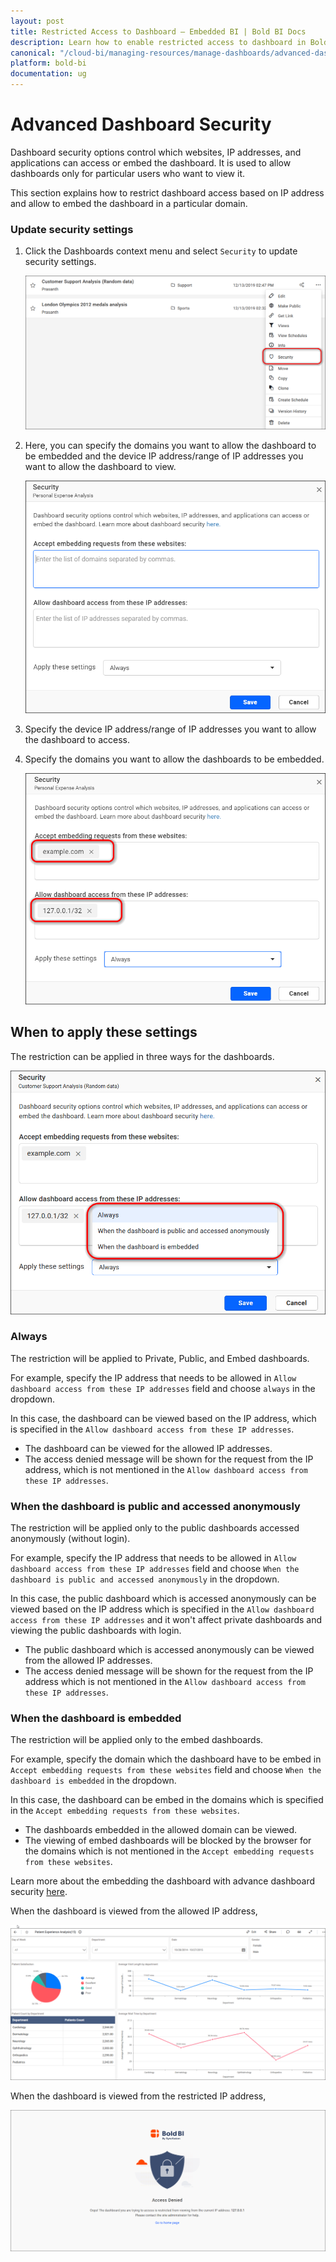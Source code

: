 ```yaml
---
layout: post
title: Restricted Access to Dashboard – Embedded BI | Bold BI Docs
description: Learn how to enable restricted access to dashboard in Bold BI Embedded through restricting websites, IP addresses and applications.
canonical: "/cloud-bi/managing-resources/manage-dashboards/advanced-dashboard-security/"
platform: bold-bi
documentation: ug
---
```


# Advanced Dashboard Security

Dashboard security options control which websites, IP addresses, and applications can access or embed the dashboard. It is used to allow dashboards only for particular users who want to view it.

This section explains how to restrict dashboard access based on IP address and allow to embed the dashboard in a particular domain.

### Update security settings

1.  Click the Dashboards context menu and select `Security` to update security settings.

    ![Get Security Option](/static/assets/embedded/managing-resources/manage-dashboards/images/get-security-option.png)

2. Here, you can specify the domains you want to allow the dashboard to be embedded and the device IP address/range of IP 
addresses you want to allow the dashboard to view.

    ![Get Security Dialog](/static/assets/embedded/managing-resources/manage-dashboards/images/get-security-dialog.png)

3. Specify the device IP address/range of IP addresses you want to allow the dashboard to access.

4. Specify the domains you want to allow the dashboards to be embedded.

    ![Get Restricted Content](/static/assets/embedded/managing-resources/manage-dashboards/images/get-restricted-content.png)

## When to apply these settings

The restriction can be applied in three ways for the dashboards.

![Get Settings Dropdown](/static/assets/embedded/managing-resources/manage-dashboards/images/get-settings-dropdown.png)

### Always

The restriction will be applied to Private, Public, and Embed dashboards.

For example, specify the IP address that needs to be allowed in `Allow dashboard access from these IP addresses` field and choose `always` in the dropdown.

In this case, the dashboard can be viewed based on the IP address, which is specified in the `Allow dashboard access from these IP addresses`.
   
* The dashboard can be viewed for the allowed IP addresses.
* The access denied message will be shown for the request from the IP address, which is not mentioned in the `Allow dashboard access from these IP addresses`.

### When the dashboard is public and accessed anonymously

The restriction will be applied only to the public dashboards accessed anonymously (without login).

For example, specify the IP address that needs to be allowed in `Allow dashboard access from these IP addresses` field and choose `When the dashboard is public and accessed anonymously` in the dropdown.
    
In this case, the public dashboard which is accessed anonymously can be viewed based on the IP address which is specified in the `Allow dashboard access from these IP addresses` and it won't affect private dashboards and viewing the public dashboards with login.
   
* The public dashboard which is accessed anonymously can be viewed from the allowed IP addresses.
* The access denied message will be shown for the request from the IP address which is not mentioned in the `Allow dashboard access from these IP addresses`.

### When the dashboard is embedded

The restriction will be applied only to the embed dashboards. 

For example, specify the domain which the dashboard have to be embed in `Accept embedding requests from these websites` field and choose `When the dashboard is embedded` in the dropdown.

In this case, the dashboard can be embed in the domains which is specified in the `Accept embedding requests from these websites`.

* The dashboards embedded in the allowed domain can be viewed.
* The viewing of embed dashboards will be blocked by the browser for the domains which is not mentioned in the `Accept embedding requests from these websites`.

Learn more about the embedding the dashboard with advance dashboard security [here](/embedded-bi/iframe-based/embed-dashboards-with-advanced-security/).  

When the dashboard is viewed from the allowed IP address,

![dashboard-rendering-page](/static/assets/embedded/managing-resources/manage-dashboards/images/dashboard-rendering.png)

When the dashboard is viewed from the restricted IP address,

![access-denied-page](/static/assets/embedded/managing-resources/manage-dashboards/images/restriction-access-denied.png)